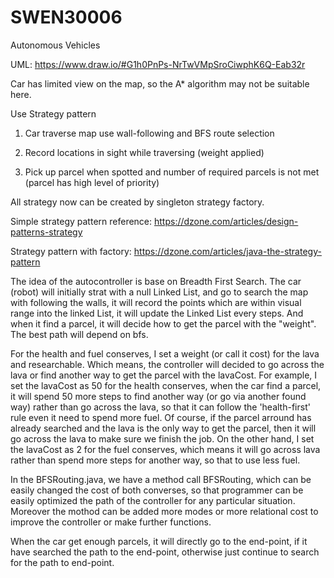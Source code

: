 # SWEN30006
Autonomous Vehicles

UML: https://www.draw.io/#G1h0PnPs-NrTwVMpSroCiwphK6Q-Eab32r

Car has limited view on the map, so the A* algorithm may not be suitable here.

Use Strategy pattern

1. Car traverse map use wall-following and BFS route selection

2. Record locations in sight while traversing (weight applied)

3. Pick up parcel when spotted and number of required parcels is not met (parcel has high level of priority)

All strategy now can be created by singleton strategy factory. 

Simple strategy pattern reference: https://dzone.com/articles/design-patterns-strategy

Strategy pattern with factory: https://dzone.com/articles/java-the-strategy-pattern


The idea of the autocontroller is base on Breadth First Search. The car (robot) will initially strat with a null Linked List, and go to search the map with following the walls, it will record the points which are within visual range into the linked List, it will update the Linked List every steps. And when it find a parcel, it will decide how to get the parcel with the "weight". The best path will depend on bfs.

For the health and fuel conserves, I set a weight (or call it cost) for the lava and researchable. Which means, the controller will decided to go across the lava or find another way to get the parcel with the lavaCost. For example, I set the lavaCost as 50 for the health conserves, when the car find a parcel, it will spend 50 more steps to find another way (or go via another found way) rather than go across the lava, so that it can follow the 'health-first' rule even it need to spend more fuel. Of course, if the parcel arround has already searched and the lava is the only way to get the parcel, then it will go across the lava to make sure we finish the job. On the other hand, I set the lavaCost as 2 for the fuel conserves, which means it will go across lava rather than spend more steps for another way, so that to use less fuel.

In the BFSRouting.java, we have a method call BFSRouting, which can be easily changed the cost of both converses, so that programmer can be easily optimized the path of the controller for any particular situation. Moreover the mothod can be added more modes or more relational cost to improve the controller or make further functions.

When the car get enough parcels, it will directly go to the end-point, if it have searched the path to the end-point, otherwise just continue to search for the path to end-point.
